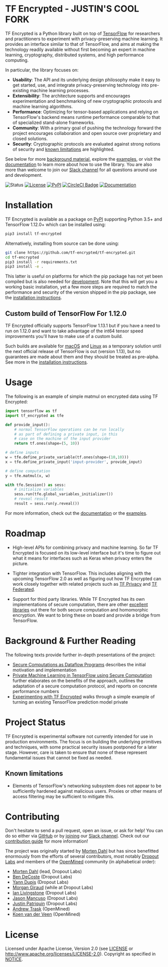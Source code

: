 # TF Encrypted - JUSTIN'S COOL FORK

TF Encrypted is a Python library built on top of [TensorFlow](https://www.tensorflow.org) for researchers and practitioners to experiment with privacy-preserving machine learning. It provides an interface similar to that of TensorFlow, and aims at making the technology readily available without first becoming an expert in machine learning, cryptography, distributed systems, and high performance computing.

In particular, the library focuses on:

- **Usability**: The API and its underlying design philosophy make it easy to get started, use, and integrate privacy-preserving technology into pre-existing machine learning processes.
- **Extensibility**: The architecture supports and encourages experimentation and benchmarking of new cryptographic protocols and machine learning algorithms.
- **Performance**: Optimizing for tensor-based applications and relying on TensorFlow's backend means runtime performance comparable to that of specialized stand-alone frameworks.
- **Community**: With a primary goal of pushing the technology forward the project encourages collaboration and open source over proprietary and closed solutions.
- **Security**: Cryptographic protocols are evaluated against strong notions of security and [known limitations](#known-limitations) are highlighted.

See below for more [background material](#background--further-reading), explore the [examples](./examples/), or visit the [documentation](./docs/) to learn more about how to use the library. You are also more than welcome to join our [Slack channel](https://join.slack.com/t/tf-encrypted/shared_invite/enQtNjI5NjY5NTc0NjczLTFkYTRjYWQ0ZWVlZjVmZTVhODNiYTA2ZTdlNWRkMWE4MTI3ZGFjMWUwZDhhYTk1NjJkZTRiZjBhMzMyMjNlZmQ) for all questions around use and development.

![Status](https://img.shields.io/badge/status-alpha-blue.svg)  [![License](https://img.shields.io/github/license/tf-encrypted/tf-encrypted.svg)](./LICENSE)  [![PyPI](https://img.shields.io/pypi/v/tf-encrypted.svg)](https://pypi.org/project/tf-encrypted/) [![CircleCI Badge](https://circleci.com/gh/tf-encrypted/tf-encrypted/tree/master.svg?style=svg)](https://circleci.com/gh/tf-encrypted/tf-encrypted/tree/master) [![Documentation](https://img.shields.io/badge/api-reference-blue.svg)](https://tf-encrypted.readthedocs.io/en/latest/)

# Installation

TF Encrypted is available as a package on [PyPI](https://pypi.org/project/tf-encrypted/) supporting Python 3.5+ and TensorFlow 1.12.0+ which can be installed using:

```bash
pip3 install tf-encrypted
```

Alternatively, installing from source can be done using:

```bash
git clone https://github.com/tf-encrypted/tf-encrypted.git
cd tf-encrypted
pip3 install -r requirements.txt
pip3 install -e .
```

This latter is useful on platforms for which the pip package has not yet been compiled but is also needed for [development](./docs/CONTRIBUTING.md). Note that this will get you a working basic installation, yet a few more steps are required to match the performance and security of the version shipped in the pip package, see the [installation instructions](./docs/INSTALL.md).

## Custom build of TensorFlow For 1.12.0

TF Encrypted officially supports TensorFlow 1.13.1 but if you have a need to run on 1.12.0 and want to take advantage of the int64 tensor speed improvements you'll have to make use of a custom build.

Such builds are available for [macOS](https://storage.googleapis.com/dropoutlabs-tensorflow-builds/tensorflow-1.12.0-cp35-cp35m-macosx_10_7_x86_64.whl) and [Linux](https://storage.googleapis.com/dropoutlabs-tensorflow-builds/tensorflow-1.12.0-cp35-cp35m-linux_x86_64.whl) as a temporary solution until the next official release of TensorFlow is out (version 1.13), but no guarantees are made about them and they should be treated as pre-alpha. See more in the [installation instructions](./docs/INSTALL.md#custom-tensorflow).

# Usage

The following is an example of simple matmul on encrypted data using TF Encrypted:

```python
import tensorflow as tf
import tf_encrypted as tfe

def provide_input():
    # normal TensorFlow operations can be run locally
    # as part of defining a private input, in this
    # case on the machine of the input provider
    return tf.ones(shape=(5, 10))

# define inputs
w = tfe.define_private_variable(tf.ones(shape=(10,10)))
x = tfe.define_private_input('input-provider', provide_input)

# define computation
y = tfe.matmul(x, w)

with tfe.Session() as sess:
    # initialize variables
    sess.run(tfe.global_variables_initializer())
    # reveal result
    result = sess.run(y.reveal())
```

For more information, check out the [documentation](./docs/) or the [examples](./examples/).

# Roadmap

- High-level APIs for combining privacy and machine learning. So far TF Encrypted is focused on its low-level interface but it's time to figure out what it means for interfaces such as Keras when privacy enters the picture.

- Tighter integration with TensorFlow. This includes aligning with the upcoming TensorFlow 2.0 as well as figuring out how TF Encrypted can work closely together with related projects such as [TF Privacy](https://github.com/tensorflow/privacy) and [TF Federated](https://github.com/tensorflow/federated).

- Support for third party libraries. While TF Encrypted has its own implementations of secure computation, there are other [excellent libraries](https://github.com/rdragos/awesome-mpc/) out there for both secure computation and homomorphic encryption. We want to bring these on board and provide a bridge from TensorFlow.

# Background & Further Reading

The following texts provide further in-depth presentations of the project:

- [Secure Computations as Dataflow Programs](https://mortendahl.github.io/2018/03/01/secure-computation-as-dataflow-programs/) describes the initial motivation and implementation
- [Private Machine Learning in TensorFlow using Secure Computation](https://arxiv.org/abs/1810.08130) further elaborates on the benefits of the approach, outlines the adaptation of a secure computation protocol, and reports on concrete performance numbers
- [Experimenting with TF Encrypted](https://medium.com/dropoutlabs/experimenting-with-tf-encrypted-fe37977ff03c) walks through a simple example of turning an existing TensorFlow prediction model private

# Project Status

TF Encrypted is experimental software not currently intended for use in production environments. The focus is on building the underlying primitives and techniques, with some practical security issues postponed for a later stage. However, care is taken to ensure that none of these represent fundamental issues that cannot be fixed as needed.

## Known limitations

- Elements of TensorFlow's networking subsystem does not appear to be sufficiently hardened against malicious users. Proxies or other means of access filtering may be sufficient to mitigate this.

# Contributing

Don't hesitate to send a pull request, open an issue, or ask for help! You can do so either via [GitHub](https://github.com/tf-encrypted/tf-encrypted) or by [joining](https://join.slack.com/t/tf-encrypted/shared_invite/enQtNjI5NjY5NTc0NjczLTFkYTRjYWQ0ZWVlZjVmZTVhODNiYTA2ZTdlNWRkMWE4MTI3ZGFjMWUwZDhhYTk1NjJkZTRiZjBhMzMyMjNlZmQ) our [Slack channel](https://tf-encrypted.slack.com). Check out our [contribution guide](./docs/CONTRIBUTING.md) for more information!

The project was originally started by [Morten Dahl](https://mortendahl.github.io/) but has since benefitted enormously from the efforts of several contributors, most notably [Dropout Labs](https://dropoutlabs.com/) and members of the [OpenMined](https://www.openmined.org/) community (in alphabetical order):

- [Morten Dahl](https://github.com/mortendahl) (lead, Dropout Labs)
- [Ben DeCoste](https://github.com/bendecoste) (Dropout Labs)
- [Yann Dupis](https://github.com/yanndupis) (Dropout Labs)
- [Morgan Giraud](https://github.com/morgangiraud) (while at Dropout Labs)
- [Ian Livingstone](https://github.com/ianlivingstone) (Dropout Labs)
- [Jason Mancuso](https://github.com/jvmancuso) (Dropout Labs)
- [Justin Patriquin](https://github.com/justin1121) (Dropout Labs)
- [Andrew Trask](https://github.com/iamtrask) (OpenMined)
- [Koen van der Veen](https://github.com/koenvanderveen) (OpenMined)

# License

Licensed under Apache License, Version 2.0 (see [LICENSE](./LICENSE) or http://www.apache.org/licenses/LICENSE-2.0). Copyright as specified in [NOTICE](./NOTICE).
